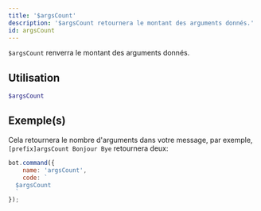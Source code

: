 ```yaml
---
title: '$argsCount'
description: '$argsCount retournera le montant des arguments donnés.'
id: argsCount
---
```


`$argsCount` renverra le montant des arguments donnés.

## Utilisation

```php
$argsCount
```

## Exemple(s)

Cela retournera le nombre d'arguments dans votre message, par exemple, `[prefix]argsCount Bonjour Bye` retournera deux:

```javascript
bot.command({
    name: 'argsCount',
    code: `
  $argsCount
  `
});
```
